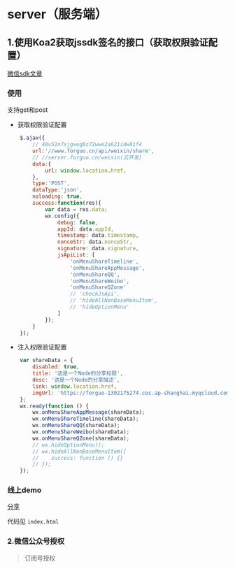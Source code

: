 # server（服务端）

## 1.使用Koa2获取jssdk签名的接口（获取权限验证配置）

[微信sdk文章](https://developers.weixin.qq.com/doc/offiaccount/OA_Web_Apps/JS-SDK.html#2)

### 使用

支持get和post

- 获取权限验证配置

```js
    $.ajax({
        // 40v52n7xjgxeg0z72wwe2a621idw81f4
        url:'//www.forguo.cn/api/weixin/share',
        // //server.forguo.cn/weixin(云开发)
        data:{
            url: window.location.href,
        },
        type:'POST',
        dataType:'json',
        noloading: true,
        success:function(res){
            var data = res.data;
            wx.config({
                debug: false,
                appId: data.appId,
                timestamp: data.timestamp,
                nonceStr: data.nonceStr,
                signature: data.signature,
                jsApiList: [
                    'onMenuShareTimeline',
                    'onMenuShareAppMessage',
                    'onMenuShareQQ',
                    'onMenuShareWeibo',
                    'onMenuShareQZone'
                    // 'checkJsApi',
                    // 'hideAllNonBaseMenuItem',
                    // 'hideOptionMenu'
                ]
            });
        }
    });
```

- 注入权限验证配置

```js
    var shareData = {
        disabled: true,
        title: '这是一个Node的分享标题',
        desc: '这是一个Node的分享描述',
        link: window.location.href,
        imgUrl: 'https://forguo-1302175274.cos.ap-shanghai.myqcloud.com/wedding/logo-min.png'
    };
    wx.ready(function () {
        wx.onMenuShareAppMessage(shareData);
        wx.onMenuShareTimeline(shareData);
        wx.onMenuShareQQ(shareData);
        wx.onMenuShareWeibo(shareData);
        wx.onMenuShareQZone(shareData);
        // wx.hideOptionMenu();
        // wx.hideAllNonBaseMenuItem({
        //    success: function () {}
        // });
    });
```

### 线上demo

[分享](https://forguo.cn/app/)

代码见 `index.html`

### 2.微信公众号授权

> 订阅号授权

